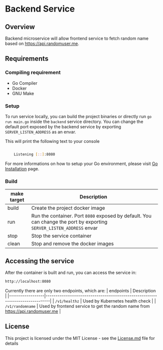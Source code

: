 # Backend Service

## Overview
Backend microservice will allow frontend service to fetch random name based on https://api.randomuser.me.


## Requirements

### Compiling requirement
- Go Compiler
- Docker
- GNU Make

### Setup
To run service locally, you can build the project binaries or directly run `go run main.go` inside the `backend` service directory. You can change the default port exposed by the backend service by exporting `SERVER_LISTEN_ADDRESS` as an envar.

This will print the following text to your console
```bash

	Listening [::]:8080

```

For more informations on how to setup your Go environment, please visit [Go Installation](https://golang.org/doc/install) page.

### Build
| make target | Description                                                                                                            |
|-------------|------------------------------------------------------------------------------------------------------------------------|
| build       | Create the project docker image                                                                                        |
| run         | Run the container. Port `8080` exposed by default. You can change the port by exporting `SERVER_LISTEN_ADDRESS` envar  |
| stop        | Stop the service container                                                                                             |
| clean       | Stop and remove the docker images                                                                                      |

## Accessing the service
After the container is built and run, you can access the service in:

```bash
http://localhost:8080
```

Currently there are only two endpoints, which are:
| endpoints        | Description                                                                    |
|------------------|--------------------------------------------------------------------------------|
| `/v1/healthz`    | Used by Kubernetes health check                                                |
| `/v1/randomname` | Used by frontend service to get the random name from https://api.randomuser.me |


## License
This project is licensed under the MIT License - see the [License.md](https://github.com/ermusthofa/randomname/blob/master/LICENSE) file for details